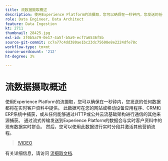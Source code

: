 ```yaml
---
title: 流数据摄取概述
description: 使用Experience Platform的流摄取，您可以确保在一秒钟内，您发送的任何数据都将在实时客户资料中提供。 此数据可在您的网站或移动设备应用程序、CRM和ERP系统中捕获，或从任何能够通过HTTP或公共云流基础架构进行通信的其他来源捕获。 通过流式传输发送到Experience Platform的数据会与实时客户资料中的现有数据实时拼合。 然后，您可以使用此数据进行实时分段并激活其他营销流程。
role: Data Engineer, Data Architect
feature: Data Ingestion
kt: 2711
thumbnail: 28425.jpg
exl-id: 3f0b5a79-0e17-4a5f-b5a9-ecf7a6536f5b
source-git-commit: cc7a77c4dd380ae1bc23dc75608e8e2224dfe78c
workflow-type: tm+mt
source-wordcount: '212'
ht-degree: 3%

---
```


# 流数据摄取概述

使用Experience Platform的流摄取，您可以确保在一秒钟内，您发送的任何数据都将在实时客户资料中提供。 此数据可在您的网站或移动设备应用程序、CRM和ERP系统中捕获，或从任何能够通过HTTP或公共云流基础架构进行通信的其他来源捕获。 通过流式传输发送到Experience Platform的数据会与实时客户资料中的现有数据实时拼合。 然后，您可以使用此数据进行实时分段并激活其他营销流程。

>[!VIDEO](https://video.tv.adobe.com/v/28425?quality=12&learn=on)

有关详细信息，请访问 [流摄取文档](https://experienceleague.adobe.com/docs/experience-platform/ingestion/streaming/overview.html?lang=zh-Hans).